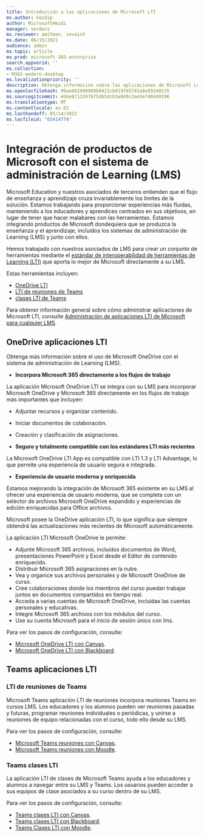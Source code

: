 ```yaml
---
title: Introducción a las aplicaciones de Microsoft LTI
ms.author: heidip
author: MicrosoftHeidi
manager: serdars
ms.reviewer: amitman, sovaish
ms.date: 06/15/2021
audience: admin
ms.topic: article
ms.prod: microsoft-365-enterprise
search.appverid: ''
ms.collection:
- M365-modern-desktop
ms.localizationpriority: ''
description: Obtenga información sobre las aplicaciones de Microsoft Learning Tools Interoperability (LTI) y cómo ayudarán a los formadores al integrar aplicaciones de Microsoft en su sistema de administración de Learning (LMS).
ms.openlocfilehash: 99ae862890989b0422cb819f65781a0a99340135
ms.sourcegitcommit: ebbe8713297675db5dcb3e0d9c3ae5e746b99196
ms.translationtype: MT
ms.contentlocale: es-ES
ms.lasthandoff: 05/14/2022
ms.locfileid: "65414774"
---
```

# <a name="integrating-microsoft-products-with-your-learning-management-system-lms"></a>Integración de productos de Microsoft con el sistema de administración de Learning (LMS)

Microsoft Education y nuestros asociados de terceros entienden que el flujo de enseñanza y aprendizaje cruza invariablemente los límites de la solución. Estamos trabajando para proporcionar experiencias más fluidas, manteniendo a los educadores y aprendices centrados en sus objetivos, en lugar de tener que hacer malabares con las herramientas. Estamos integrando productos de Microsoft dondequiera que se produzca la enseñanza y el aprendizaje, incluidos los sistemas de administración de Learning (LMS) y junto con ellos.

Hemos trabajado con nuestros asociados de LMS para crear un conjunto de herramientas mediante el [estándar de interoperabilidad de herramientas de Learning (LTI)](https://www.imsglobal.org/activity/learning-tools-interoperability) que aporta lo mejor de Microsoft directamente a su LMS.

Estas herramientas incluyen:

- [OneDrive LTI](#onedrive-lti-apps)
- [LTI de reuniones de Teams](#teams-meetings-lti)
- [clases LTI de Teams](#teams-classes-lti)

Para obtener información general sobre cómo administrar aplicaciones de Microsoft LTI, consulte [Administración de aplicaciones LTI de Microsoft para cualquier LMS](manage-microsoft-one-lti.md).

## <a name="onedrive-lti-apps"></a>OneDrive aplicaciones LTI

Obtenga más información sobre el uso de Microsoft OneDrive con el sistema de administración de Learning (LMS).

- **Incorpora Microsoft 365 directamente a los flujos de trabajo**

La aplicación Microsoft OneDrive LTI se integra con su LMS para incorporar Microsoft OneDrive y Microsoft 365 directamente en los flujos de trabajo más importantes que incluyen:

- Adjuntar recursos y organizar contenido.
- Iniciar documentos de colaboración.
- Creación y clasificación de asignaciones.

- **Seguro y totalmente compatible con los estándares LTI más recientes**

La Microsoft OneDrive LTI App es compatible con LTI 1.3 y LTI Advantage, lo que permite una experiencia de usuario segura e integrada.

- **Experiencia de usuario moderna y enriquecida**

Estamos mejorando la integración de Microsoft 365 existente en su LMS al ofrecer una experiencia de usuario moderna, que se completa con un selector de archivos Microsoft OneDrive expandido y experiencias de edición enriquecidas para Office archivos.

Microsoft posee la OneDrive aplicación LTI, lo que significa que siempre obtendrá las actualizaciones más recientes de Microsoft automáticamente.

La aplicación LTI Microsoft OneDrive le permite:

- Adjunte Microsoft 365 archivos, incluidos documentos de Word, presentaciones PowerPoint y Excel desde el Editor de contenido enriquecido.
- Distribuir Microsoft 365 asignaciones en la nube.
- Vea y organice sus archivos personales y de Microsoft OneDrive de curso.
- Cree colaboraciones donde los miembros del curso puedan trabajar juntos en documentos compartidos en tiempo real.
- Acceda a varias cuentas de Microsoft OneDrive, incluidas las cuentas personales y educativas.
- Integre Microsoft 365 archivos con los módulos del curso.
- Use su cuenta Microsoft para el inicio de sesión único con lms.

Para ver los pasos de configuración, consulte:

- [Microsoft OneDrive LTI con Canvas](onedrive-lti.md).
- [Microsoft OneDrive LTI con Blackboard](onedrive-lti-blackboard.md).

## <a name="teams-lti-apps"></a>Teams aplicaciones LTI

### <a name="teams-meetings-lti"></a>LTI de reuniones de Teams

Microsoft Teams aplicación LTI de reuniones incorpora reuniones Teams en cursos LMS. Los educadores y los alumnos pueden ver reuniones pasadas y futuras, programar reuniones individuales o periódicas, y unirse a reuniones de equipo relacionadas con el curso, todo ello desde su LMS.

Para ver los pasos de configuración, consulte:

- [Microsoft Teams reuniones con Canvas](teams-meetings-with-canvas.md).
- [Microsoft Teams reuniones con Moodle](teams-classes-meetings-with-moodle.md).

### <a name="teams-classes-lti"></a>Teams clases LTI

La aplicación LTI de clases de Microsoft Teams ayuda a los educadores y alumnos a navegar entre su LMS y Teams. Los usuarios pueden acceder a sus equipos de clase asociados a su curso dentro de su LMS.

Para ver los pasos de configuración, consulte:

- [Teams clases LTI con Canvas](teams-classes-with-canvas.md).
- [Teams clases LTI con Blackboard](teams-classes-with-blackboard.md).
- [Teams Clases LTI con Moodle](teams-classes-meetings-with-moodle.md).
